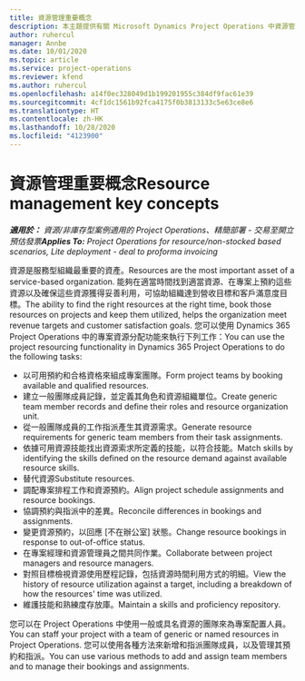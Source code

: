 ```yaml
---
title: 資源管理重要概念
description: 本主題提供有關 Microsoft Dynamics Project Operations 中資源管理功能的資訊。
author: ruhercul
manager: Annbe
ms.date: 10/01/2020
ms.topic: article
ms.service: project-operations
ms.reviewer: kfend
ms.author: ruhercul
ms.openlocfilehash: a14f0ec328049d1b199201955c384df9fac61e39
ms.sourcegitcommit: 4cf1dc1561b92fca4175f0b3813133c5e63ce8e6
ms.translationtype: HT
ms.contentlocale: zh-HK
ms.lasthandoff: 10/28/2020
ms.locfileid: "4123900"
---
```

# <a name="resource-management-key-concepts"></a><span data-ttu-id="e28b2-103">資源管理重要概念</span><span class="sxs-lookup"><span data-stu-id="e28b2-103">Resource management key concepts</span></span>

<span data-ttu-id="e28b2-104">_**適用於：** 資源/非庫存型案例適用的 Project Operations、精簡部署 - 交易至開立預估發票_</span><span class="sxs-lookup"><span data-stu-id="e28b2-104">_**Applies To:** Project Operations for resource/non-stocked based scenarios, Lite deployment - deal to proforma invoicing_</span></span>

<span data-ttu-id="e28b2-105">資源是服務型組織最重要的資產。</span><span class="sxs-lookup"><span data-stu-id="e28b2-105">Resources are the most important asset of a service-based organization.</span></span> <span data-ttu-id="e28b2-106">能夠在適當時間找到適當資源、在專案上預約這些資源以及確保這些資源獲得妥善利用，可協助組織達到營收目標和客戶滿意度目標。</span><span class="sxs-lookup"><span data-stu-id="e28b2-106">The ability to find the right resources at the right time, book those resources on projects and keep them utilized, helps the organization meet revenue targets and customer satisfaction goals.</span></span> <span data-ttu-id="e28b2-107">您可以使用 Dynamics 365 Project Operations 中的專案資源分配功能來執行下列工作：</span><span class="sxs-lookup"><span data-stu-id="e28b2-107">You can use the project resourcing functionality in Dynamics 365 Project Operations to do the following tasks:</span></span>

- <span data-ttu-id="e28b2-108">以可用預約和合格資格來組成專案團隊。</span><span class="sxs-lookup"><span data-stu-id="e28b2-108">Form project teams by booking available and qualified resources.</span></span>
- <span data-ttu-id="e28b2-109">建立一般團隊成員記錄，並定義其角色和資源組織單位。</span><span class="sxs-lookup"><span data-stu-id="e28b2-109">Create generic team member records and define their roles and resource organization unit.</span></span>
- <span data-ttu-id="e28b2-110">從一般團隊成員的工作指派產生其資源需求。</span><span class="sxs-lookup"><span data-stu-id="e28b2-110">Generate resource requirements for generic team members from their task assignments.</span></span>
- <span data-ttu-id="e28b2-111">依據可用資源技能找出資源索求所定義的技能，以符合技能。</span><span class="sxs-lookup"><span data-stu-id="e28b2-111">Match skills by identifying the skills defined on the resource demand against available resource skills.</span></span>
- <span data-ttu-id="e28b2-112">替代資源</span><span class="sxs-lookup"><span data-stu-id="e28b2-112">Substitute resources.</span></span>
- <span data-ttu-id="e28b2-113">調配專案排程工作和資源預約。</span><span class="sxs-lookup"><span data-stu-id="e28b2-113">Align project schedule assignments and resource bookings.</span></span>
- <span data-ttu-id="e28b2-114">協調預約與指派中的差異。</span><span class="sxs-lookup"><span data-stu-id="e28b2-114">Reconcile differences in bookings and assignments.</span></span>
- <span data-ttu-id="e28b2-115">變更資源預約，以回應 [不在辦公室] 狀態。</span><span class="sxs-lookup"><span data-stu-id="e28b2-115">Change resource bookings in response to out-of-office status.</span></span>
- <span data-ttu-id="e28b2-116">在專案經理和資源管理員之間共同作業。</span><span class="sxs-lookup"><span data-stu-id="e28b2-116">Collaborate between project managers and resource managers.</span></span>
- <span data-ttu-id="e28b2-117">對照目標檢視資源使用歷程記錄，包括資源時間利用方式的明細。</span><span class="sxs-lookup"><span data-stu-id="e28b2-117">View the history of resource utilization against a target, including a breakdown of how the resources' time was utilized.</span></span>
- <span data-ttu-id="e28b2-118">維護技能和熟練度存放庫。</span><span class="sxs-lookup"><span data-stu-id="e28b2-118">Maintain a skills and proficiency repository.</span></span>


<span data-ttu-id="e28b2-119">您可以在 Project Operations 中使用一般或具名資源的團隊來為專案配置人員。</span><span class="sxs-lookup"><span data-stu-id="e28b2-119">You can staff your project with a team of generic or named resources in Project Operations.</span></span> <span data-ttu-id="e28b2-120">您可以使用各種方法來新增和指派團隊成員，以及管理其預約和指派。</span><span class="sxs-lookup"><span data-stu-id="e28b2-120">You can use various methods to add and assign team members and to manage their bookings and assignments.</span></span> 
